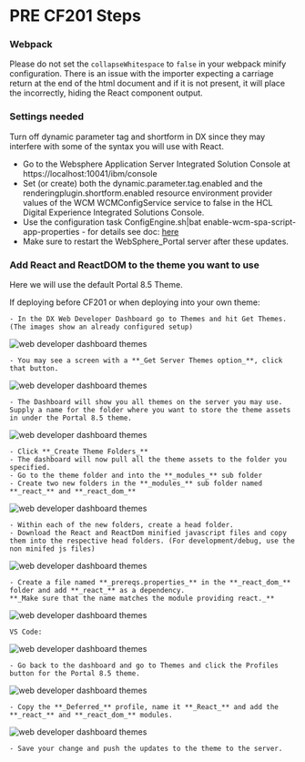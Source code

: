 # PRE CF201 Steps

### Webpack
Please do not set the `collapseWhitespace` to `false` in your webpack minify configuration. There is an issue with the importer expecting a carriage return at the end of the html document and if it is not present, it will place the <htmlwrapper> incorrectly, hiding the React component output.

### Settings needed
Turn off dynamic parameter tag and shortform in DX since they may interfere with some of the syntax you will use with React. 
- Go to the Websphere Application Server Integrated Solution Console at https://localhost:10041/ibm/console
- Set (or create) both the dynamic.parameter.tag.enabled and the renderingplugin.shortform.enabled resource environment provider values of the WCM WCMConfigService service to false in the HCL Digital Experience Integrated Solutions Console.
- Use the configuration task ConfigEngine.sh|bat enable-wcm-spa-script-app-properties - for details see doc: [here](https://help.hcltechsw.com/digital-experience/8.5/script-portlet/script_app_improvements.html?hl=react#script_app_improvements__section_mhm_pzw_3sb)
- Make sure to restart the WebSphere_Portal server after these updates.


### <a name='add-react'>Add</a> React and ReactDOM to the theme you want to use
 
Here we will use the default Portal 8.5 Theme.

If deploying before CF201 or when deploying into your own theme:

    - In the DX Web Developer Dashboard go to Themes and hit Get Themes. (The images show an already configured setup) 
    
![web developer dashboard themes](./img/wdd-themes-1.png)

    - You may see a screen with a **_Get Server Themes option_**, click that button.

![web developer dashboard themes](./img/wdd-themes-2.png)

    - The Dashboard will show you all themes on the server you may use. Supply a name for the folder where you want to store the theme assets in under the Portal 8.5 theme.

![web developer dashboard themes](./img/wdd-themes-3.png)

    - Click **_Create Theme Folders_** 
    - The dashboard will now pull all the theme assets to the folder you specified.
    - Go to the theme folder and into the **_modules_** sub folder
    - Create two new folders in the **_modules_** sub folder named **_react_** and **_react_dom_**

![web developer dashboard themes](./img/wdd-themes-4.png)

    - Within each of the new folders, create a head folder.
    - Download the React and ReactDom minified javascript files and copy them into the respective head folders. (For development/debug, use the non minifed js files)

![web developer dashboard themes](./img/wdd-themes-5.png)

    - Create a file named **_prereqs.properties_** in the **_react_dom_** folder and add **_react_** as a dependency. 
    **_Make sure that the name matches the module providing react._**

![web developer dashboard themes](./img/wdd-themes-6.png)

    VS Code:

![web developer dashboard themes](./img/wdd-themes-7.png)

    - Go back to the dashboard and go to Themes and click the Profiles button for the Portal 8.5 theme.

![web developer dashboard themes](./img/wdd-themes-8.png)

    - Copy the **_Deferred_** profile, name it **_React_** and add the **_react_** and **_react_dom_** modules.

![web developer dashboard themes](./img/wdd-themes-9.png)

    - Save your change and push the updates to the theme to the server.
